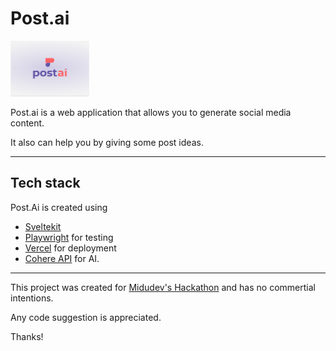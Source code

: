 # Post.ai

<img src="./static/meta-img.png" alt="Post.ai logo" width="25%">

Post.ai is a web application that allows you to generate social media content.

It also can help you by giving some post ideas.

----------

## Tech stack

Post.Ai is created using

- [Sveltekit](https://kit.svelte.dev/)
- [Playwright](https://playwright.dev/) for testing
- [Vercel](https://vercel.com/) for deployment
- [Cohere API](https://cohere.ai/) for AI.

----------

This project was created for [Midudev's Hackathon](https://github.com/midudev/midu-cohere-hackathon) and has no commertial intentions.

Any code suggestion is appreciated.

Thanks!
